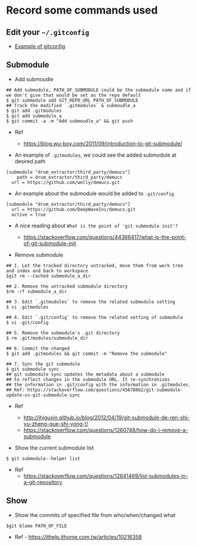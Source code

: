 #  Record some commands used

## Edit your `~/.gitconfig`

- [Example of gitconfig](./.gitconfig)


## Submodule 
- Add submoudle
```
## Add submodule, PATH_OF_SUBMODULE could be the submodule name and if we don't give that would be set as the repo default
$ git submodule add GIT_REPO_URL PATH_OF_SUBMODULE
## Track the modified `.gitmodules` & submoudle_a
$ git add .gitmodules 
$ git add submodule_a 
$ git commit -a -m "Add submoudle_a" && git push
```
  - Ref
    - https://blog.wu-boy.com/2011/09/introduction-to-git-submodule/ 

  - An example of `.gitmodules`, we could see the added submodule at desired path 
  ```
  [submodule "drum_extractor/third_party/demucs"]
	  path = drum_extractor/third_party/demucs
  	url = https://github.com/welly/demucs.git
  ```
  - An example about the submodule would be added to `.git/config` 
  ```
  [submodule "drum_extractor/third_party/demucs"]
	url = https://github.com/DeepWaveInc/demucs.git
	active = true
  ```
  - A nice reading about `What is the point of 'git submodule init'?`
    - https://stackoverflow.com/questions/44366417/what-is-the-point-of-git-submodule-init   

- Remove submodule
```
## 1. Let the tracked directory untracked, move them from work tree and index and back to workspace
$git rm --cached submodule_a_dir 

## 2. Remove the untracked submodule directory 
$rm -rf submodule_a_dir

## 3. Edit `.gitmodules` to remove the related submodule setting 
$ vi .gitmodules

## 4. Edit `.git/config` to remove the related setting of submodule
$ vi .git/config 

## 5. Remove the submodule's .git directory
$ rm .git/modules/submodule_dir

## 6. Commit the changed 
$ git add .gitmodules && git commit -m "Remove the submodule"

## 7. Sync the git submodule 
$ git submodule sync 
## git submodule sync updates the metadata about a submodule
## to reflect changes in the submodule URL. It re-synchronizes 
## the information in .git/config with the information in .gitmodules.
## Ref: https://stackoverflow.com/questions/45678862/git-submodule-update-vs-git-submodule-sync 
```

  - Ref
    - http://jhjguxin.github.io/blog/2012/04/19/git-submodule-de-ren-shi-yu-zheng-que-shi-yong-!/  
    - https://stackoverflow.com/questions/1260748/how-do-i-remove-a-submodule

- Show the current submodule list 
```
$ git submodule--helper list 
```
  - Ref
    -  https://stackoverflow.com/questions/12641469/list-submodules-in-a-git-repository
 
## Show 

- Show the commits of specified file from who/when/changed what 
```
$git blame PATH_OF_FILE
``` 
   - Ref
   	- https://ithelp.ithome.com.tw/articles/10216358 
